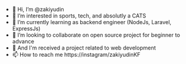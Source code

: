- 👋 Hi, I’m @zakiyudin
- 👀 I’m interested in sports, tech, and absolutly a CATS
- 🌱 I’m currently learning as backend engineer (NodeJs, Laravel, ExpressJs)
- 💞️ I’m looking to collaborate on open source project for beginner to advance
- 📨 And I'm received a project related to web development
- 📫 How to reach me https://instagram/zakiyudinKF 

<!---
zakiyudin/zakiyudin is a ✨ special ✨ repository because its `README.md` (this file) appears on your GitHub profile.
You can click the Preview link to take a look at your changes.
--->
